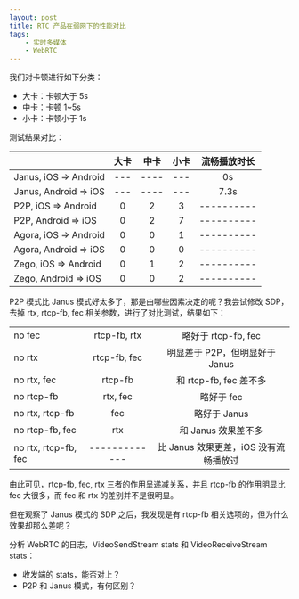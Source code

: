 ```yaml
---
layout: post
title: RTC 产品在弱网下的性能对比
tags:
    - 实时多媒体
    - WebRTC
---
```


我们对卡顿进行如下分类：

* 大卡：卡顿大于 5s
* 中卡：卡顿 1~5s
* 小卡：卡顿小于 1s

测试结果对比：

|                           | 大卡 | 中卡 | 小卡 | 流畅播放时长 |
| ------------------------- | :-: | :--: | :-: | :--------: |
| Janus, iOS => Android     | --- | ---- | --- | 0s         |
| Janus, Android => iOS     | --- | ---- | --- | 7.3s       |
| P2P, iOS => Android       | 0   | 2    | 3   | ---------- |
| P2P, Android => iOS       | 0   | 2    | 7   | ---------- |
| Agora, iOS => Android     | 0   | 0    | 1   | ---------- |
| Agora, Android => iOS     | 0   | 0    | 0   | ---------- |
| Zego, iOS => Android      | 0   | 1    | 2   | ---------- |
| Zego, Android => iOS      | 0   | 0    | 2   | ---------- |

P2P 模式比 Janus 模式好太多了，那是由哪些因素决定的呢？我尝试修改 SDP，去掉 rtx, rtcp-fb, fec 相关参数，进行了对比测试，结果如下：

|                       |               |                                  |
| --------------------- | :-----------: | :------------------------------: |
| no fec                | rtcp-fb, rtx  | 略好于 rtcp-fb, fec               |
| no rtx                | rtcp-fb, fec  | 明显差于 P2P，但明显好于 Janus      |
| no rtx, fec           | rtcp-fb       | 和 rtcp-fb, fec 差不多            |
| no rtcp-fb            | rtx, fec      | 略好于 fec                        |
| no rtx, rtcp-fb       | fec           | 略好于 Janus                      |
| no rtcp-fb, fec       | rtx           | 和 Janus 效果差不多                |
| no rtx, rtcp-fb, fec  | ------------- | 比 Janus 效果更差，iOS 没有流畅播放过 |

由此可见，rtcp-fb, fec, rtx 三者的作用呈递减关系，并且 rtcp-fb 的作用明显比 fec 大很多，而 fec 和 rtx 的差别并不是很明显。

但在观察了 Janus 模式的 SDP 之后，我发现是有 rtcp-fb 相关选项的，但为什么效果却那么差呢？

分析 WebRTC 的日志，VideoSendStream stats 和 VideoReceiveStream stats：

+ 收发端的 stats，能否对上？
+ P2P 和 Janus 模式，有何区别？
